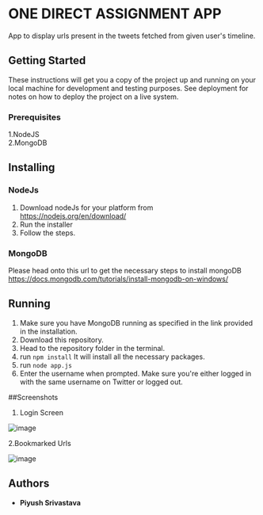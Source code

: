 # ONE DIRECT ASSIGNMENT APP

App to display urls present in the tweets fetched from given user's timeline.

## Getting Started

These instructions will get you a copy of the project up and running on your local machine for development and testing purposes. See deployment for notes on how to deploy the project on a live system.

### Prerequisites

1.NodeJS    
2.MongoDB


## Installing

### NodeJs

1. Download nodeJs for your platform from https://nodejs.org/en/download/
2. Run the installer
3. Follow the steps.

### MongoDB
Please head onto this url to get the necessary steps to install mongoDB https://docs.mongodb.com/tutorials/install-mongodb-on-windows/




## Running

1. Make sure you have MongoDB running as specified in the link provided in the installation.
2. Download this repository.
3. Head to the repository folder in the terminal.
4. run `npm install` It will install all the necessary packages.
5. run `node app.js`
6. Enter the username when prompted. Make sure you're either logged in with the same username on Twitter or logged out.

##Screenshots

1. Login Screen

![image](https://user-images.githubusercontent.com/21290526/42028668-8b54c38a-7aea-11e8-93f0-7c7544a0d9da.png)

2.Bookmarked Urls

![image](https://user-images.githubusercontent.com/21290526/42028726-b79209a8-7aea-11e8-8a2b-658cbc20553a.png)




## Authors

* **Piyush Srivastava** 


